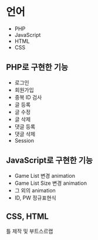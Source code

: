 
# 언어 
- PHP
- JavaScript
- HTML
- CSS 


## PHP로 구현한 기능
- 로그인
- 회원가입
- 중복 ID 검사 
- 글 등록
- 글 수정
- 글 삭제
- 댓글 등록
- 댓글 삭제
- Session 

## JavaScript로 구현한 기능
- Game List 변경 animation
- Game List Size 변경 animation
- 그 외의 animation
- ID, PW 정규표현식

## CSS, HTML
틀 제작 및 부트스르랩


